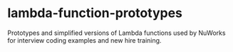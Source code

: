 # lambda-function-prototypes
Prototypes and simplified versions of Lambda functions used by NuWorks for interview coding examples and new hire training.
